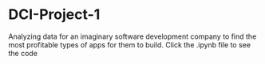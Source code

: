 # DCI-Project-1
Analyzing data for an imaginary software development company to find the most profitable types of apps for them to build.
Click the .ipynb file to see the code
